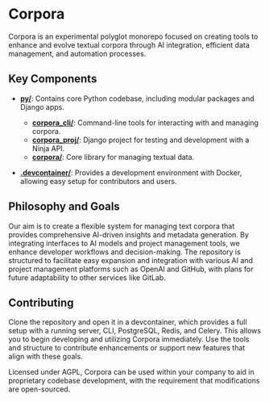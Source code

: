 # Corpora

Corpora is an experimental polyglot monorepo focused on creating tools to enhance and evolve textual corpora through AI integration, efficient data management, and automation processes.

## Key Components

- [**py/**](py/README.md): Contains core Python codebase, including modular packages and Django apps.
  - [**corpora_cli/**](py/packages/corpora_cli/README.md): Command-line tools for interacting with and managing corpora.
  - [**corpora_proj/**](py/packages/corpora_proj/README.md): Django project for testing and development with a Ninja API.
  - [**corpora/**](py/packages/corpora/README.md): Core library for managing textual data.

- [**.devcontainer/**](.devcontainer/README.md): Provides a development environment with Docker, allowing easy setup for contributors and users.

## Philosophy and Goals

Our aim is to create a flexible system for managing text corpora that provides comprehensive AI-driven insights and metadata generation. By integrating interfaces to AI models and project management tools, we enhance developer workflows and decision-making. The repository is structured to facilitate easy expansion and integration with various AI and project management platforms such as OpenAI and GitHub, with plans for future adaptability to other services like GitLab.

## Contributing

Clone the repository and open it in a devcontainer, which provides a full setup with a running server, CLI, PostgreSQL, Redis, and Celery. This allows you to begin developing and utilizing Corpora immediately. Use the tools and structure to contribute enhancements or support new features that align with these goals.

Licensed under AGPL, Corpora can be used within your company to aid in proprietary codebase development, with the requirement that modifications are open-sourced.